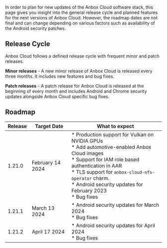 In order to plan for new updates of the Anbox Cloud software stack, this page gives you insight into the general release cycle and planned features for the next versions of Anbox Cloud. However, the roadmap dates are not final and can change depending on various factors such as availability of the Android security patches.

## Release Cycle

Anbox Cloud follows a defined release cycle with frequent minor and patch releases.

**Minor releases** - A new minor release of Anbox Cloud is released every three months. It includes new features and bug fixes.

**Patch releases** - A patch release for Anbox Cloud is released at the beginning of every month and includes Android and Chrome security updates alongside Anbox Cloud specific bug fixes.

## Roadmap

| Release | Target Date | What to expect| 
|---------|-------------|---------------|
| 1.21.0 | February 14 2024 | * Production support for Vulkan on NVIDIA GPUs<br/>* Add automotive-enabled Anbox Cloud images<br/>* Support for IAM role based authentication in AAR<br/>* TLS support for `anbox-cloud-nfs-operator` charm.<br/>* Android security updates for February 2023<br/>* Bug fixes |
| 1.21.1 | March 13 2024 | * Android security updates for March 2024<br/>* Bug fixes |
| 1.21.2 | April 17 2024 | * Android security updates for April 2024<br/>* Bug fixes |
